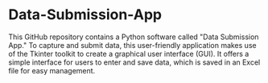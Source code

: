 # Data-Submission-App
This GitHub repository contains a Python software called "Data Submission App." To capture and submit data, this user-friendly application makes use of the Tkinter toolkit to create a graphical user interface (GUI). It offers a simple interface for users to enter and save data, which is saved in an Excel file for easy management.
